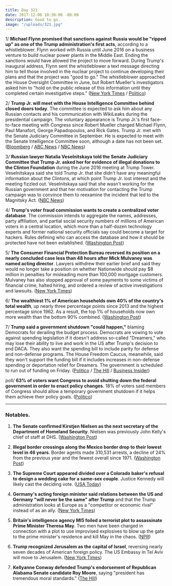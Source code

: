 ```yaml
---
title: Day 321
date: 2017-12-06 10:30:00 -08:00
description: Good to go.
image: "/uploads/321.jpg"
---
```


1/ **Michael Flynn promised that sanctions against Russia would be "ripped up" as one of the Trump administration's first acts**, according to a whistleblower. Flynn worked with Russia until June 2016 on a business venture to build nuclear power plants in the Middle East. Ending the sanctions would have allowed the project to move forward. During Trump's inaugural address, Flynn sent the whistleblower a text message directing him to tell those involved in the nuclear project to continue developing their plans and that the project was "good to go." The whistleblower approached the House Oversight Committee in June, but Robert Mueller's investigators asked him to "hold on the public release of this information until they completed certain investigative steps." ([New York Times](https://www.nytimes.com/2017/12/06/us/politics/michael-flynn-russia-sanctions-ripped-up-whistleblower.html) / [Politico](https://www.politico.com/story/2017/12/06/michael-flynn-texted-nuclear-plans-whistleblower-282070))

2/ **Trump Jr. will meet with the House Intelligence Committee behind closed doors today**. The committee is expected to ask him about any Russian contacts and his communication with WikiLeaks during the presidential campaign. The voluntary appearance is Trump Jr.'s first face-to-face meeting with Congress since Robert Mueller charged Michael Flynn, Paul Manafort, George Papadopoulos, and Rick Gates. Trump Jr. met with the Senate Judiciary Committee in September. He is expected to meet with the Senate Intelligence Committee soon, although a date has not been set. ([Bloomberg](https://www.bloomberg.com/news/articles/2017-12-06/trump-jr-to-meet-house-intelligence-panel-in-russia-probe) / [ABC News](http://abcnews.go.com/Politics/donald-trump-jr-face-questions-russia-contacts-capitol/story?id=51600596) / [NBC News](https://www.nbcnews.com/politics/politics-news/donald-trump-jr-likely-face-questions-russian-contacts-house-panel-n826881))

3/ **Russian lawyer Natalia Veselnitskaya told the Senate Judiciary Committee that Trump Jr. asked her for evidence of illegal donations to the Clinton Foundation** during the June 2016 meeting at Trump Tower. Veselnitskaya said she told Trump Jr. that she didn't have any meaningful information about the Clintons, at which point Trump Jr. lost interest and the meeting fizzled out. Veselnitskaya said that she wasn't working for the Russian government and that her motivation for contacting the Trump campaign was to convince them to reexamine the incident that led to the Magnitsky Act. ([NBC News](https://www.nbcnews.com/news/us-news/donald-trump-jr-asked-russian-lawyer-info-clinton-foundation-n826711))

4/ **Trump's voter fraud commission wants to create a centralized voter database**. The commission intends to aggregate the names, addresses, party affiliation, and partial social security numbers of millions of American voters in a central location, which more than a half-dozen technology experts and former national security officials say could become a target for hackers. Rules defining who can access the database and how it should be protected have not been established. ([Washington Post](https://www.washingtonpost.com/news/the-switch/wp/2017/12/05/trumps-voter-fraud-commission-plans-to-create-a-massive-voter-database-former-national-security-officials-say-it-could-be-hacked/))

5/ **The Consumer Financial Protection Bureau reversed its position on a nearly concluded case less than 48 hours after Mick Mulvaney was named acting director**. Lawyers withdrew their earlier brief and said they would no longer take a position on whether Nationwide should pay $8 million in penalties for misleading more than 100,000 mortgage customers. Mulvaney has also stopped approval of some payments to some victims of financial crime, halted hiring, and ordered a review of active investigations and lawsuits. ([New York Times](https://www.nytimes.com/2017/12/05/business/cfpb-mick-mulvaney.html))

6/ **The wealthiest 1% of American households own 40% of the country's total wealth**, up nearly three percentage points since 2013 and the highest percentage since 1962. As a result, the top 1% of households now own more wealth than the bottom 90% combined. ([Washington Post](https://www.washingtonpost.com/news/wonk/wp/2017/12/06/the-richest-1-percent-now-owns-more-of-the-countrys-wealth-than-at-any-time-in-the-past-50-years/))

7/ **Trump said a government shutdown "could happen,"** blaming Democrats for derailing the budget process. Democrats are vowing to vote against spending legislation if it doesn't address so-called "Dreamers," who may lose their ability to live and work in the US after Trump's decision to end DACA. They also want the spending bill to include parity for defense and non-defense programs. The House Freedom Caucus, meanwhile, said they won't support the funding bill if it includes increases in non-defense spending or  deportation relief for Dreamers. The government is scheduled to run out of funding on Friday. ([Politico](https://www.politico.com/story/2017/12/06/freedom-caucus-paul-ryan-shutdown-truce-282072) / [The Hill](http://thehill.com/homenews/administration/363551-trump-says-government-shutdown-could-happen) / [Business Insider](http://www.businessinsider.com/government-shutdown-house-freedom-caucus-trump-2017-12))

poll/ **63% of voters want Congress to avoid shutting down the federal government in order to enact policy changes**. 18% of voters said members of Congress should allow a temporary government shutdown if it helps them achieve their policy goals. ([Politico](https://www.politico.com/story/2017/12/06/government-shutdown-poll-voters-281172))

---

### Notables.

1. **The Senate confirmed Kirstjen Nielsen as the next secretary of the Department of Homeland Security**. Nielsen was previously John Kelly's chief of staff at DHS. ([Washington Post](https://www.washingtonpost.com/world/national-security/senate-confirms-kirstjen-nielsen-a-top-white-house-aide-to-lead-homeland-security/2017/12/05/65337056-d9fb-11e7-b859-fb0995360725_story.html))

2. **Illegal border crossings along the Mexico border drop to their lowest level in 46 years**. Border agents made 310,531 arrests, a decline of 24% from the previous year and the fewest overall since 1971. ([Washington Post](https://www.washingtonpost.com/world/national-security/arrests-along-mexico-border-drop-sharply-under-trump-new-statistics-show/2017/12/05/743c6b54-d9c7-11e7-b859-fb0995360725_story.html))

3. **The Supreme Court appeared divided over a Colorado baker's refusal to design a wedding cake for a same-sex couple**. Justice Kennedy will likely cast the deciding vote. ([USA Today](https://www.usatoday.com/story/news/politics/2017/12/05/speech-religion-lgbt-rights-collide-supreme-court/921458001/))

4. **Germany's acting foreign minister said relations between the US and Germany "will never be the same" after Trump** and that the Trump administration looks at Europe as a "competitor or economic rival" instead of as an ally. ([New York Times](https://www.nytimes.com/2017/12/05/world/europe/germany-trump-sigmar-gabriel.html))

5. **Britain's intelligence agency MI5 foiled a terrorist plot to assassinate Prime Minister Theresa May**. Two men have been charged in connection with a plot to use improvised explosives to blow up the gate to the prime minister's residence and kill May in the chaos. ([NPR](https://www.npr.org/sections/thetwo-way/2017/12/06/568753249/british-intelligence-reportedly-foils-plot-to-kill-prime-minister))

6. **Trump recognized Jerusalem as the capital of Israel**, reversing nearly seven decades of American foreign policy. The US Embassy in Tel Aviv will move to Jerusalem. ([New York Times](https://www.nytimes.com/2017/12/06/world/middleeast/trump-jerusalem-israel-capital.html))

7. **Kellyanne Conway defended Trump's endorsement of Republican Alabama Senate candidate Roy Moore**, saying "president has tremendous moral standards." ([The Hill](http://thehill.com/homenews/administration/363490-conway-defends-trumps-endorsement-of-moore-the-president-has))
